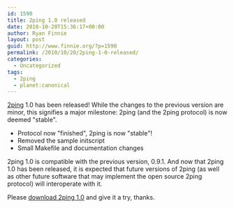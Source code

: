 ```yaml
---
id: 1590
title: 2ping 1.0 released
date: 2010-10-20T15:36:17+00:00
author: Ryan Finnie
layout: post
guid: http://www.finnie.org/?p=1590
permalink: /2010/10/20/2ping-1-0-released/
categories:
  - Uncategorized
tags:
  - 2ping
  - planet:canonical
---
```

[2ping](http://www.finnie.org/software/2ping/) 1.0 has been released! While the changes to the previous version are minor, this signifies a major milestone: 2ping (and the 2ping protocol) is now deemed "stable".

  * Protocol now "finished", 2ping is now "stable"!
  * Removed the sample initscript
  * Small Makefile and documentation changes

2ping 1.0 is compatible with the previous version, 0.9.1. And now that 2ping 1.0 has been released, it is expected that future versions of 2ping (as well as other future software that may implement the open source 2ping protocol) will interoperate with it.

Please [download 2ping 1.0](http://www.finnie.org/software/2ping/) and give it a try, thanks.